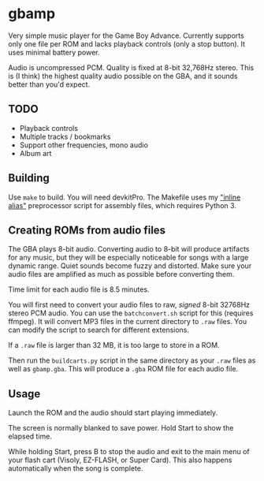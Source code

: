 # gbamp

Very simple music player for the Game Boy Advance. Currently supports only one file per ROM and lacks playback controls (only a stop button). It uses minimal battery power.

Audio is uncompressed PCM. Quality is fixed at 8-bit 32,768Hz stereo. This is (I think) the highest quality audio possible on the GBA, and it sounds better than you'd expect.

## TODO

- Playback controls
- Multiple tracks / bookmarks
- Support other frequencies, mono audio
- Album art

## Building

Use `make` to build. You will need devkitPro. The Makefile uses my ["inline alias"](https://github.com/vanjac/gas-inline-alias) preprocessor script for assembly files, which requires Python 3.

## Creating ROMs from audio files

The GBA plays 8-bit audio. Converting audio to 8-bit will produce artifacts for any music, but they will be especially noticeable for songs with a large dynamic range. Quiet sounds become fuzzy and distorted. Make sure your audio files are amplified as much as possible before converting them.

Time limit for each audio file is 8.5 minutes.

You will first need to convert your audio files to raw, *signed* 8-bit 32768Hz stereo PCM audio. You can use the `batchconvert.sh` script for this (requires ffmpeg). It will convert MP3 files in the current directory to `.raw` files. You can modify the script to search for different extensions.

If a `.raw` file is larger than 32 MB, it is too large to store in a ROM.

Then run the `buildcarts.py` script in the same directory as your `.raw` files as well as `gbamp.gba`. This will produce a `.gba` ROM file for each audio file.

## Usage

Launch the ROM and the audio should start playing immediately.

The screen is normally blanked to save power. Hold Start to show the elapsed time.

While holding Start, press B to stop the audio and exit to the main menu of your flash cart (Visoly, EZ-FLASH, or Super Card). This also happens automatically when the song is complete.
